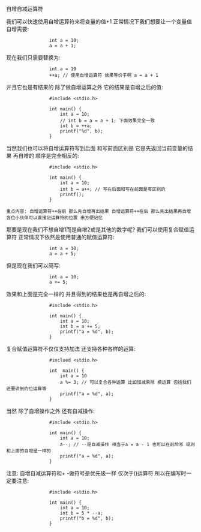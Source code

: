 自增自减运算符

我们可以快速使用自增运算符来将变量的值+1 正常情况下我们想要让一个变量值自增需要:
					
					int a = 10;
					a = a + 1;

现在我们只需要替换为:
					
					int a = 10
					++a; // 使用自增运算符 效果等价于啊 a = a + 1

并且它也是有结果的 除了做自增运算之外 它的结果是自增之后的值:

					#include <stdio.h>

					int main() {
						int a = 10;
						// int b = a = a + 1; 下面效果完全一致
						int b = ++a;
						printf("%d", b);
					}

当然我们也可以将自增运算符写到后面 和写前面区别是 它是先返回当前变量的结果 再自增的  顺序是完全相反的:

					#include <stdio.h>

					int main() {
						int a = 10;
						int b = a++; // 写在后面和写在前面是有区别的
						printf();
					}

	重点内容: 自增运算符++在前 那么先自增再出结果 自增运算符++在后 那么先出结果再自增 各位小伙伴可以直接记运算符的位置 来方便记忆

那要是现在我们不想自增1而是自增2或是其他的数字呢? 我们可以使用复合赋值运算符 正常情况下依然是使用普通的赋值运算符:
					
					int a = 10;
					a = a + 5;

但是现在我们可以简写:

					int a = 10;
					a += 5;

效果和上面是完全一样的 并且得到的结果也是再自增之后的:

					#include <stdio.h>

					int main() {
						int a = 10;
						int b = a += 5;
						printf("a = %d", b);
					}

复合赋值运算符不仅仅支持加法 还支持各种各样的运算:
					
					#inclued <stdio.h>

					int  main() {
						int a = 10
						a %= 3; // 可以复合各种运算 比如加减乘除 模运算 包括我们还要讲到的位运算等
						printf("a = %d", a);
					}

当然 除了自增操作之外 还有自减操作:

					#include <stdio.h>

					int main() {
						int a = 10;
						a--; // --是自减操作 相当于a = a - 1 也可以在前后写 规则和上面的自增是一样的
						printf("a = %d", a);
					}

注意: 自增自减运算符和+ -做符号是优先级一样 仅次于()运算符 所以在编写时一定要注意:

					#include <stdio.h>

					int main() {
						int a = 10;
						int b = 5 * --a;
						printf("b = %d", b);
					}